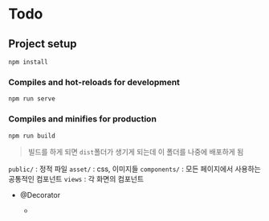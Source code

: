 # Todo

## Project setup
```
npm install
```

### Compiles and hot-reloads for development
```
npm run serve
```

### Compiles and minifies for production
```
npm run build
```
> 빌드를 하게 되면 `dist`폴더가 생기게 되는데 이 폴더를 나중에 배포하게 됨

`public/` : 정적 파일
`asset/` : css, 이미지들
`components/` : 모든 페이지에서 사용하는 공통적인 컴포넌트
`views` : 각 화면의 컴포넌트


- @Decorator

  - 
